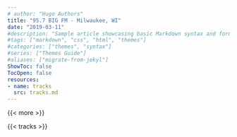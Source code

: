 ```yaml
---
# author: "Hugo Authors"
title: "95.7 BIG FM - Milwaukee, WI"
date: "2019-03-11"
#description: "Sample article showcasing basic Markdown syntax and formatting for HTML elements."
#tags: ["markdown", "css", "html", "themes"]
#categories: ["themes", "syntax"]
#series: ["Themes Guide"]
#aliases: ["migrate-from-jekyl"]
ShowToc: false
TocOpen: false
resources:
- name: tracks
  src: tracks.md
---
```


{{< more >}}

{{< tracks >}}


